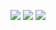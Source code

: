 ![](https://github.com/Programming-Engineering-Pmi-33/Drink_water/blob/Source/Documentary/ERDiagram.png)
![](https://github.com/Programming-Engineering-Pmi-33/Drink_water/blob/Source/Documentary/UMLdiagram.jpg)
![](https://github.com/Programming-Engineering-Pmi-33/Drink_water/blob/Source/Documentary/User.jpg)